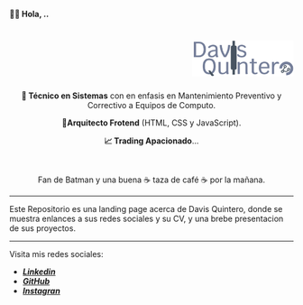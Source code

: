 **👋🏾 Hola, ..**

<div align="right">

# <img width="180" height="auto"  src="assets/img/logo/DavisQuintero.svg" alt="Logo_DavisQuintero" >

</div>

<div align="center">
  <p>
    <b>💾 Técnico en Sistemas</b> con en enfasis en Mantenimiento Preventivo y Correctivo a Equipos de Computo.
  </p>
  <p>
    <b>🚀Arquitecto Frotend</b> (HTML, CSS y JavaScript).
  </p>
  <p>
    <b>📈 Trading Apacionado</b>...
  </p>
</div>

<br>

<p align="center">Fan de Batman y una buena ☕ taza de café ☕ por la mañana.</p>

---

Este Repositorio es una landing page acerca de Davis Quintero, donde se muestra enlances a sus redes sociales y su CV, y una brebe presentacion de sus proyectos.

---

Visita mis redes sociales:

- <a href="https://www.linkedin.com/in/davisquintero/" target="_blank" class="dav-hover-scale  social-icon"> _**Linkedin**_ </a>
- <a href="https://github.com/davkintero" target="_blank" class="dav-hover-scale  social-icon"> _**GitHub**_ </a>
- <a href="https://www.instagram.com/davkintero1/" class="dav-hover-scale  social-icon"> _**Instagran**_ </a>
